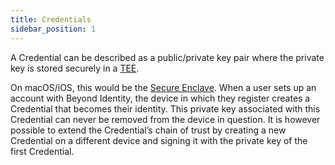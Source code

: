 ```yaml
---
title: Credentials
sidebar_position: 1
---
```


A Credential can be described as a public/private key pair where the private key is stored securely in a [TEE](https://en.wikipedia.org/wiki/Trusted_execution_environment). 

On macOS/iOS, this would be the [Secure Enclave](https://support.apple.com/guide/security/secure-enclave-sec59b0b31ff/web). 
When a user sets up an account with Beyond Identity, the device in which they register creates a Credential that becomes their identity. 
This private key associated with this Credential can never be removed from the device in question. It is however possible to extend the Credential’s chain of trust by creating a new Credential on a different device and signing it with the private key of the first Credential.